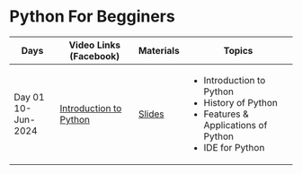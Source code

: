 # Python For Begginers



<table>
  <thead>
    <tr>
      <th>Days</th>
      <th>Video Links (Facebook)</th>
      <th>Materials</th>
      <th>Topics</th>
    </tr>
  </thead>
  <tbody>
   <tr>
  <td>Day 01<br>10-Jun-2024</td>
  <td><a href="https://example.com/introduction-to-python">Introduction to Python</a></td>
  <td><a href="https://example.com/slides">Slides</a></td>
  <td>
    <ul>
      <li>Introduction to Python</li>
      <li>History of Python</li>
      <li>Features & Applications of Python</li>
      <li>IDE for Python</li>
    </ul>
  </td>
</tr>

      
      
    
     
    
  </tbody>
</table>
